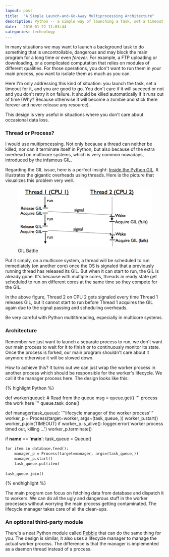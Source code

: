 ```yaml
---
layout: post
title:  "A Simple Launch-and-Go-Away Multiprocessing Architecture"
description: Python -- a simple way of launching a task, set a timeout and leave it running or being killed later automatically.
date:   2016-01-22 11:03:44
categories: technology
---
```

In many situations we may want to launch a background task to do something that is uncontrollable, dangerous and may block the main program for a long time or even *forever*. For example, a FTP uploading or downloading, or a complicated computation that relies on modules of different qualities. For those operations, you don't want to run them in your main process, you want to isolate them as much as you can.

Here I'm only addressing this kind of situation: you launch the task, set a timeout for it, and you are good to go. You don't care if it will succeed or not and you don't retry it on failure. It should be killed automatically if it runs out of time (Why? Because otherwise it will become a zombie and stick there forever and never release any resource).

This design is very useful in situations where you don't care about occasional data loss.

### Thread or Process?
I would use multiprocessing. Not only because a thread can neither be killed, nor can it terminate itself in Python, but also because of the extra overhead on multicore systems, which is very common nowadays, introduced by the infamous GIL.

Regarding the GIL issue, here is a perfect insight: [Inside the Python GIL]. It illustrates the gigantic overheads using threads. Here is the picture that visualizes this problem very well.
<div class='md-10-suffix-1'>
  <figure>
    <img src="/assets/img/post-simple-multiprocessing/gil_battle.png" alt="GIL Battle"/>
    <figcaption>GIL Battle</figcaption>
  </figure>
</div>

Put it simply, on a multicore system, a thread will be scheduled to run immediately (on another core) once the OS is signaled that a previously running thread has released its GIL. But when it can start to run, the GIL is already gone. It's because with multiple cores, threads in ready state get scheduled to run on different cores at the same time so they compete for the GIL.

In the above figure, Thread 2 on CPU 2 gets signaled every time Thread 1 releases GIL, but it cannot start to run before Thread 1 acquires the GIL again due to the signal passing and scheduling overheads.

Be very careful with Python multithreading, especially in multicore systems.

### Architecture
Remember we just want to launch a separate process to run, we don't want our main process to wait for it to finish or to continuously monitor its state. Once the process is forked, our main program shouldn't care about it anymore otherwise it will be slowed down.

How to achieve this? It turns out we can just wrap the worker process in another process which should be responsible for the worker's lifecycle. We call it the manager process here. The design looks like this:

<div class='md-10-suffix-1'>
{% highlight Python %}

def worker(queue):
    # Read from the queue
    msg = queue.get()
    '''
       process the work here
    '''
    queue.task_done()

def manager(task_queue):
  '''lifecycle manager of the worker process'''
    worker_p = Process(target=worker, args=(task_queue, ))
    worker_p.start()
    worker_p.join(TIMEOUT)
    if worker_p.is_alive():
        logger.error('worker process timed out, killing ...')
        worker_p.terminate()

if __name__ == '__main__':
    task_queue = Queue()

    for item in database.feed():
        manager_p = Process(target=manager, args=(task_queue,))
        manager_p.start()
        task_queue.put(item)

    task_queue.join()
{% endhighlight %}
</div>

The main program can focus on fetching data from database and dispatch it to workers. We can do all the ugly and dangerous stuff in the worker processes without worrying the main process getting contaminated. The lifecycle manager takes care of all the clean-ups.

### An optional third-party module
There's a neat Python module called [Pebble] that can do the same thing for you. The design is similar, it also uses a lifecycle manager to manage the actual worker process. The difference is that the manager is implemented as a daemon thread instead of a process.


[Inside the Python GIL]: http://www.dabeaz.com/python/GIL.pdf
[pebble]: https://github.com/noxdafox/pebble
